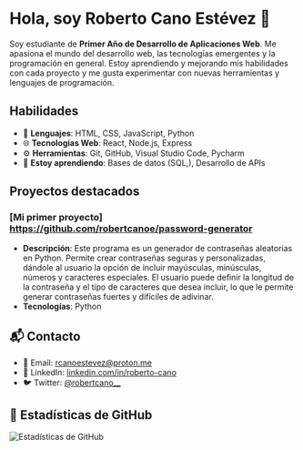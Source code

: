 # Hola, soy Roberto Cano Estévez 👋

Soy estudiante de **Primer Año de Desarrollo de Aplicaciones Web**. Me apasiona el mundo del desarrollo web, las tecnologías emergentes y la programación en general. Estoy aprendiendo y mejorando mis habilidades con cada proyecto y me gusta experimentar con nuevas herramientas y lenguajes de programación.

## Habilidades
- 🔧 **Lenguajes**: HTML, CSS, JavaScript, Python
- 🌐 **Tecnologías Web**: React, Node.js, Express
- ⚙️ **Herramientas**: Git, GitHub, Visual Studio Code, Pycharm
- 🌱 **Estoy aprendiendo**: Bases de datos (SQL,), Desarrollo de APIs

## Proyectos destacados

### [Mi primer proyecto] https://github.com/robertcanoe/password-generator
- **Descripción**: Este programa es un generador de contraseñas aleatorias en Python. Permite crear contraseñas seguras y personalizadas, dándole al usuario la opción de incluir mayúsculas, minúsculas, números y caracteres especiales. El usuario puede definir la longitud de la contraseña y el tipo de caracteres que desea incluir, lo que le permite generar contraseñas fuertes y difíciles de adivinar.
- **Tecnologías**: Python

## 📬 Contacto

- 📧 Email: rcanoestevez@proton.me
- 💼 LinkedIn: [linkedin.com/in/roberto-cano](https://www.linkedin.com/in/roberto-cano-estevez/)
- 🐦 Twitter: [@robertcano__](https://x.com/robertcano__)

## 🚀 Estadísticas de GitHub

![Estadísticas de GitHub](https://github-readme-stats.vercel.app/api?username=robertcanoe&show_icons=true&hide_title=true&count_private=true)

